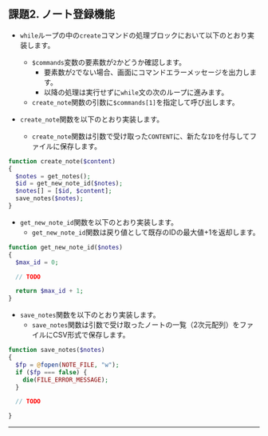 ## 課題2. ノート登録機能

+ `while`ループの中の`create`コマンドの処理ブロックにおいて以下のとおり実装します。
  + `$commands`変数の要素数が`2`かどうか確認します。
    + 要素数が`2`でない場合、画面にコマンドエラーメッセージを出力します。
    + 以降の処理は実行せずに`while`文の次のループに進みます。
  + `create_note`関数の引数に`$commands[1]`を指定して呼び出します。


+ `create_note`関数を以下のとおり実装します。
  + `create_note`関数は引数で受け取った`CONTENT`に、新たな`ID`を付与してファイルに保存します。

```php
function create_note($content)
{
  $notes = get_notes();
  $id = get_new_note_id($notes);
  $notes[] = [$id, $content];
  save_notes($notes);
}
```

+ `get_new_note_id`関数を以下のとおり実装します。
  + `get_new_note_id`関数は戻り値として既存のIDの最大値+1を返却します。

```php
function get_new_note_id($notes)
{
  $max_id = 0;

  // TODO

  return $max_id + 1;
}
```

+ `save_notes`関数を以下のとおり実装します。
  + `save_notes`関数は引数で受け取ったノートの一覧（2次元配列）をファイルにCSV形式で保存します。

```php
function save_notes($notes)
{
  $fp = @fopen(NOTE_FILE, "w");
  if ($fp === false) {
    die(FILE_ERROR_MESSAGE);
  }

  // TODO

}
```

---